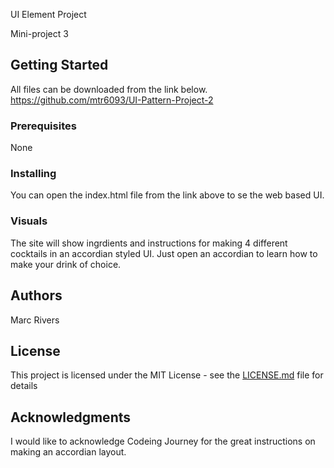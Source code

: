 UI Element Project

Mini-project 3

## Getting Started

All files can be downloaded from the link below.
https://github.com/mtr6093/UI-Pattern-Project-2


### Prerequisites

None

### Installing

You can open the index.html file from the link above to se the web based UI.

### Visuals

The site will show ingrdients and instructions for making 4 different cocktails in an accordian styled UI. Just open an accordian to learn how to make your drink of choice.


## Authors

Marc Rivers

## License

This project is licensed under the MIT License - see the [LICENSE.md](LICENSE.md) file for details

## Acknowledgments

I would like to acknowledge Codeing Journey for the great instructions on making an accordian layout.

